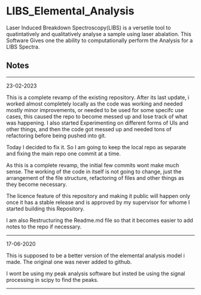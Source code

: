 # LIBS_Elemental_Analysis

Laser Induced Breakdown Spectroscopy(LIBS) is a versetile tool to quatintatively and qualitatively analyse a sample using laser abalation.
This Software Gives one the ability to computationally perform the Analysis for a LIBS Spectra.


## Notes
---
23-02-2023

This is a complete revamp of the existing repository. After its last update, i worked almost completely locally as the code was working and needed mostly minor improvements, or needed to be used for some specifc use cases, this caused the repo to become messed up and lose track of what was happening. I also started Experimenting on different forms of UIs and other things, and then the code got messed up and needed tons of refactoring before being pushed into git.

Today I decided to fix it. So I am going to keep the local repo as separate and fixing the main repo one commit at a time.

As this is a complete revamp, the initial few commits wont make much sense. The working of the code in itself is not going to change, just the arrangement of the file structure, refactoring of files and other things as they become necessary.

The licence feature of this repository and making it public will happen only once it has a stable release and is approved by my supervisor for whome I started building this Repository.

I am also Restructuring the Readme.md file so that it becomes easier to add notes to the repo if necessary.

---
17-06-2020

This is supposed to be a better version of the elemental analysis model i made. The original one was never added to github.

I wont be using my peak analysis software but insted be using the signal processing in scipy to find the peaks.

---

